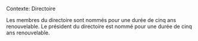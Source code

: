 Contexte: Directoire

Les membres du directoire sont nommés pour une durée de cinq ans renouvelable. Le président du directoire est nommé pour une durée de cinq ans renouvelable.